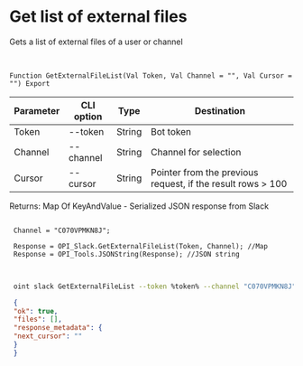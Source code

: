 ﻿---
sidebar_position: 1
---

# Get list of external files
 Gets a list of external files of a user or channel


<br/>


`Function GetExternalFileList(Val Token, Val Channel = "", Val Cursor = "") Export`

 | Parameter | CLI option | Type | Destination |
 |-|-|-|-|
 | Token | --token | String | Bot token |
 | Channel | --channel | String | Channel for selection |
 | Cursor | --cursor | String | Pointer from the previous request, if the result rows > 100 |

 
 Returns: Map Of KeyAndValue - Serialized JSON response from Slack





```bsl title="Code example"
 
 Channel = "C070VPMKN8J";
 
 Response = OPI_Slack.GetExternalFileList(Token, Channel); //Map
 Response = OPI_Tools.JSONString(Response); //JSON string
 
```
	


```sh title="CLI command example"
 
 oint slack GetExternalFileList --token %token% --channel "C070VPMKN8J" --cursor %cursor%

```

```json title="Result"
 {
 "ok": true,
 "files": [],
 "response_metadata": {
 "next_cursor": ""
 }
 }
```
